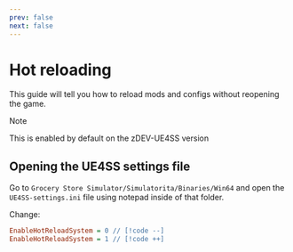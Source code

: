 ```yaml
---
prev: false
next: false
---
```

# Hot reloading
This guide will tell you how to reload mods and configs without reopening the game.

> [!NOTE]
> This is enabled by default on the zDEV-UE4SS version

## Opening the UE4SS settings file
Go to `Grocery Store Simulator/Simulatorita/Binaries/Win64` and open the `UE4SS-settings.ini` file using notepad inside of that folder.  

Change:
```ini
EnableHotReloadSystem = 0 // [!code --]
EnableHotReloadSystem = 1 // [!code ++]
```

